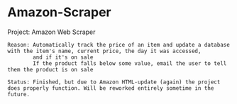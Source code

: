 # Amazon-Scraper

Project: Amazon Web Scraper

    Reason: Automatically track the price of an item and update a database with the item's name, current price, the day it was accessed,
            and if it's on sale
            If the product falls below some value, email the user to tell them the product is on sale
    
    Status: Finished, but due to Amazon HTML-update (again) the project does properly function. Will be reworked entirely sometime in the future.
